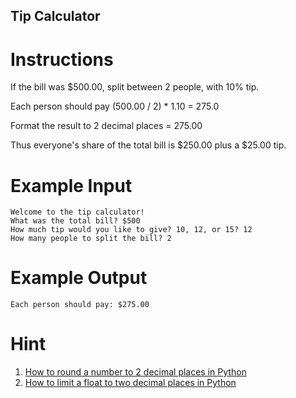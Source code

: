 ## Tip Calculator

# Instructions

If the bill was $500.00, split between 2 people, with 10% tip. 

Each person should pay (500.00 / 2) * 1.10 = 275.0

Format the result to 2 decimal places = 275.00

Thus everyone's share of the total bill is $250.00 plus a $25.00 tip.


# Example Input

```
Welcome to the tip calculator!
What was the total bill? $500
How much tip would you like to give? 10, 12, or 15? 12
How many people to split the bill? 2
```

# Example Output

```
Each person should pay: $275.00
```


# Hint

1. [How to round a number to 2 decimal places in Python](https://www.google.com/search?q=how+to+round+number+to+2+decimal+places+python&oq=how+to+round+number+to+2+decimal)
2. [How to limit a float to two decimal places in Python](https://www.kite.com/python/answers/how-to-limit-a-float-to-two-decimal-places-in-python)

